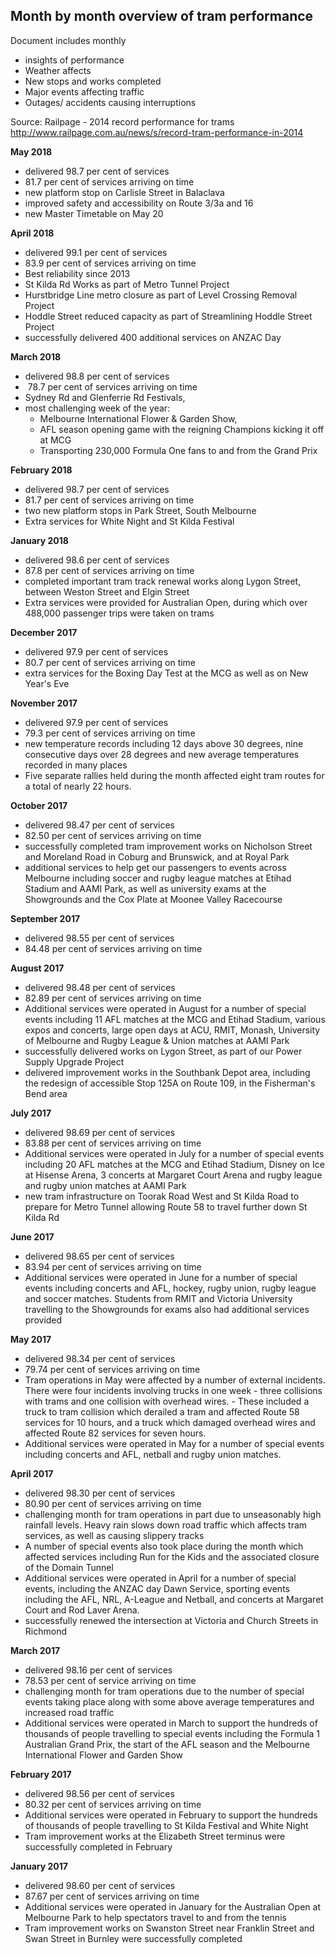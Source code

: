 ## Month by month overview of tram performance
Document includes monthly 
* insights of performance
* Weather affects
* New stops and works completed
* Major events affecting traffic
* Outages/ accidents causing interruptions

Source: Railpage - 2014 record performance for trams
http://www.railpage.com.au/news/s/record-tram-performance-in-2014

__May 2018__
- delivered 98.7 per cent of services
- 81.7 per cent of services arriving on time
- new platform stop on Carlisle Street in Balaclava
- improved safety and accessibility on Route 3/3a and 16
- new Master Timetable on May 20

__April 2018__
- delivered 99.1 per cent of services
- 83.9 per cent of services arriving on time
- Best reliability since 2013
- St Kilda Rd Works as part of Metro Tunnel Project
- Hurstbridge Line metro closure as part of Level Crossing Removal Project
- Hoddle Street reduced capacity as part of Streamlining Hoddle Street Project
- successfully delivered 400 additional services on ANZAC Day

__March 2018__
- delivered 98.8 per cent of services
-  78.7 per cent of services arriving on time
- Sydney Rd and Glenferrie Rd Festivals, 
- most challenging week of the year: 
    - Melbourne International Flower & Garden Show,
    - AFL season opening game with the reigning Champions kicking it off at MCG
    - Transporting 230,000 Formula One fans to and from the Grand Prix

__February 2018__
- delivered 98.7 per cent of services
- 81.7 per cent of services arriving on time
- two new platform stops in Park Street, South Melbourne
- Extra services for White Night and St Kilda Festival

__January 2018__
- delivered 98.6 per cent of services
- 87.8 per cent of services arriving on time
- completed important tram track renewal works along Lygon Street, between Weston Street and Elgin Street
- Extra services were provided for Australian Open, during which over 488,000 passenger trips were taken on trams

__December 2017__
- delivered 97.9 per cent of services
- 80.7 per cent of services arriving on time
- extra services for the Boxing Day Test at the MCG as well as on New Year's Eve

__November 2017__
- delivered 97.9 per cent of services
- 79.3 per cent of services arriving on time
- new temperature records including 12 days above 30 degrees, nine consecutive days over 28 degrees and new average temperatures recorded in many places
- Five separate rallies held during the month affected eight tram routes for a total of nearly 22 hours.

__October 2017__
- delivered 98.47 per cent of services
- 82.50 per cent of services arriving on time
- successfully completed tram improvement works on Nicholson Street and Moreland Road in Coburg and Brunswick, and at Royal Park
- additional services to help get our passengers to events across Melbourne including soccer and rugby league matches at Etihad Stadium and AAMI Park, as well as university exams at the Showgrounds and the Cox Plate at Moonee Valley Racecourse


__September 2017__
- delivered 98.55 per cent of services
- 84.48 per cent of services arriving on time

__August 2017__
- delivered 98.48 per cent of services
- 82.89 per cent of services arriving on time
- Additional services were operated in August for a number of special events including 11 AFL matches at the MCG and Etihad Stadium, various expos and concerts, large open days at ACU, RMIT, Monash, University of Melbourne and Rugby League & Union matches at AAMI Park
- successfully delivered works on Lygon Street, as part of our Power Supply Upgrade Project
- delivered improvement works in the Southbank Depot area, including the redesign of accessible Stop 125A on Route 109, in the Fisherman's Bend area

__July 2017__
- delivered 98.69 per cent of services
- 83.88 per cent of services arriving on time
- Additional services were operated in July for a number of special events including 20 AFL matches at the MCG and Etihad Stadium, Disney on Ice at Hisense Arena, 3 concerts at Margaret Court Arena and rugby league and rugby union matches at AAMI Park
- new tram infrastructure on Toorak Road West and St Kilda Road to prepare for Metro Tunnel allowing Route 58 to travel further down St Kilda Rd

__June 2017__
- delivered 98.65 per cent of services
- 83.94 per cent of services arriving on time
- Additional services were operated in June for a number of special events including concerts and AFL, hockey, rugby union, rugby league and soccer matches. Students from RMIT and Victoria University travelling to the Showgrounds for exams also had additional services provided

__May 2017__
- delivered 98.34 per cent of services
- 79.74 per cent of services arriving on time
- Tram operations in May were affected by a number of external incidents. There were four incidents involving trucks in one week - three collisions with trams and one collision with overhead wires. - These included a truck to tram collision which derailed a tram and affected Route 58 services for 10 hours, and a truck which damaged overhead wires and affected Route 82 services for seven hours.
- Additional services were operated in May for a number of special events including concerts and AFL, netball and rugby union matches.

__April 2017__
- delivered 98.30 per cent of services
- 80.90 per cent of services arriving on time
- challenging month for tram operations in part due to unseasonably high rainfall levels. Heavy rain slows down road traffic which affects tram services, as well as causing slippery tracks
- A number of special events also took place during the month which affected services including Run for the Kids and the associated closure of the Domain Tunnel
- Additional services were operated in April for a number of special events, including the ANZAC day Dawn Service, sporting events including the AFL, NRL, A-League and Netball, and concerts at Margaret Court and Rod Laver Arena.
- successfully renewed the intersection at Victoria and Church Streets in Richmond


__March 2017__
- delivered 98.16 per cent of services
- 78.53 per cent of service arriving on time
- challenging month for tram operations due to the number of special events taking place along with some above average temperatures and increased road traffic
- Additional services were operated in March to support the hundreds of thousands of people travelling to special events including the Formula 1 Australian Grand Prix, the start of the AFL season and the Melbourne International Flower and Garden Show

__February 2017__
- delivered 98.56 per cent of services
- 80.32 per cent of services arriving on time
- Additional services were operated in February to support the hundreds of thousands of people travelling to St Kilda Festival and White Night
- Tram improvement works at the Elizabeth Street terminus were successfully completed in February

__January 2017__
- delivered 98.60 per cent of services
- 87.67 per cent of services arriving on time
- Additional services were operated in January for the Australian Open at Melbourne Park to help spectators travel to and from the tennis
- Tram improvement works on Swanston Street near Franklin Street and Swan Street in Burnley were successfully completed
















